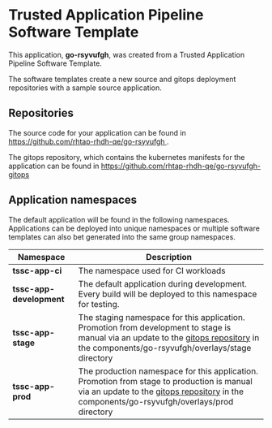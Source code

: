 # Trusted Application Pipeline Software Template

This application, **go-rsyvufgh**, was created from a Trusted Application Pipeline Software Template.

The software templates create a new source and gitops deployment repositories with a sample source application. 

## Repositories

The source code for your application can be found in [https://github.com/rhtap-rhdh-qe/go-rsyvufgh ](https://github.com/rhtap-rhdh-qe/go-rsyvufgh ).
 
The gitops repository, which contains the kubernetes manifests for the application can be found in 
[https://github.com/rhtap-rhdh-qe/go-rsyvufgh-gitops ](https://github.com/rhtap-rhdh-qe/go-rsyvufgh-gitops ) 

## Application namespaces 

The default application will be found in the following namespaces. Applications can be deployed into unique namespaces or multiple software templates can also bet generated into the same group namespaces.  

|  Namespace   |  Description   |  
| -------- | -------- |
| **tssc-app-ci** | The namespace used for CI workloads |
| **tssc-app-development** | The default application during development. Every build will be deployed to this namespace for testing. |
| **tssc-app-stage** | The staging namespace for this application. Promotion from development to stage is manual via an update to the [gitops repository](https://github.com/rhtap-rhdh-qe/go-rsyvufgh-gitops ) in the components/go-rsyvufgh/overlays/stage directory |
| **tssc-app-prod** | The production namespace for this application. Promotion from stage to production is manual via an update to the [gitops repository](https://github.com/rhtap-rhdh-qe/go-rsyvufgh-gitops ) in the components/go-rsyvufgh/overlays/prod directory |